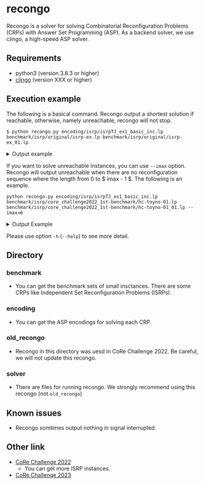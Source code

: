 # recongo
Recongo is a solver for solving Combinatorial Reconfiguration Problems (CRPs)
with Answer Set Programming (ASP). As a backend solver, we use clingo, a high-speed
ASP solver.

## Requirements
- python3 (version 3.8.3 or higher)
- [clingo](https://potassco.org/clingo/) (version XXX or higher)

## Execution example
The following is a basical command.
Recongo output a shortest solution if reachable, otherwise, namely unreachable, recongo will not stop.
```
$ python recongo.py encoding/isrp/isrpTJ_ex1_basic_inc.lp benchmark/isrp/original/isrp-ex.lp benchmark/isrp/original/isrp-ex_01.lp
```

<details><summary>Output example</summary>

```
recongo version 0.3 (compet 2023 version)
Reading from encoding/isrp/isrpTJ_ex1_basic_inc.lp ...
c Step: 0
Solving...
c Result: UNSAT
c Step: 1
Solving...
c Result: UNSAT
c Step: 2
Solving...
c Result: UNSAT
c Step: 3
Solving...
Answer: 1
start(1) start(2) start(4) node(1) node(2) node(3) node(4) node(5) node(6) node(7) node(8) k(3) edge(1,3) edge(2,5) edge(3,4) edge(3,6) edge(4,5) edge(5,8) edge(6,7) edge(7,8) goal(3) goal(5) goal(7) n(8) e(8) in(1,0) in(2,0) in(4,0) in(7,1) token_added(7,1) in(1,1) in(2,1) in(3,2) in(7,2) in(2,2) token_added(3,2) query(3) in(3,3) in(5,3) in(7,3) token_added(5,3)
c Result: SAT
a Answer: start(1) start(2) start(4) in(1,0) in(2,0) in(4,0) in(1,1) in(2,1) in(7,1) in(2,2) in(3,2) in(7,2) in(3,3) in(5,3) in(7,3) node(1) node(2) node(3) node(4) node(5) node(6) node(7) node(8) k(3) edge(1,3) edge(2,5) edge(3,4) edge(3,6) edge(4,5) edge(5,8) edge(6,7) edge(7,8) token_added(7,1) token_added(3,2) token_added(5,3) query(3) goal(3) goal(5) goal(7) n(8) e(8)
s REACHABLE
a Step: 3 

SATISFIABLE

Models       : 1+
Calls        : 4
Time         : 0.006s (Solving: 0.00s 1st Model: 0.00s Unsat: 0.00s)
CPU Time     : 0.005s
```

</details>

If you want to solve unreachable instances, you can use `--imax` option.
Recongo will output unreachable when there are no reconfiguration sequence where the length from 0 to $ imax - 1 $.
The following is an example.
```
python recongo.py encoding/isrp/isrpTJ_ex1_basic_inc.lp benchmark/isrp/core_challenge2022_1st-benchmark/hc-toyno-01.lp benchmark/isrp/core_challenge2022_1st-benchmark/hc-toyno-01_01.lp --imax=6
```

<details><summary>Output Example</summary>

```
recongo version 0.3 (compet 2023 version)
Reading from encoding/isrp/isrpTJ_ex1_basic_inc.lp ...
c Step: 0
Solving...
c Result: UNSAT
c Step: 1
Solving...
c Result: UNSAT
c Step: 2
Solving...
c Result: UNSAT
c Step: 3
Solving...
c Result: UNSAT
c Step: 4
Solving...
c Result: UNSAT
c Step: 5
Solving...
c Result: UNSAT
s UNREACHABLE
a Step: -1 

UNSATISFIABLE

Models       : 0
Calls        : 6
Time         : 0.008s (Solving: 0.00s 1st Model: 0.00s Unsat: 0.00s)
CPU Time     : 0.006s
```

</details>

Please use option `-h` (`--help`) to see more detail.

## Directory
### benchmark
- You can get the benchmark sets of small insctances. There are some CRPs like
  Independent Set Reconfiguration Problems (ISRPs).

### encoding
- You can get the ASP encodings for solving each CRP.

### old_recongo
- Recongo in this directory was uesd in CoRe Challenge 2022.
  Be careful, we will not update this recongo.

### solver
- There are files for running recongo.
  We strongly recommend using this recongo (not `old_recongo`)

## Known issues
- Recongo somtimes output nothing in signal interrupted.

## Other link
- [CoRe Challenge 2022](https://core-challenge.github.io/2022/)
  - You can get more ISRP instances.
- [CoRe Challenge 2023](https://core-challenge.github.io/2023/)